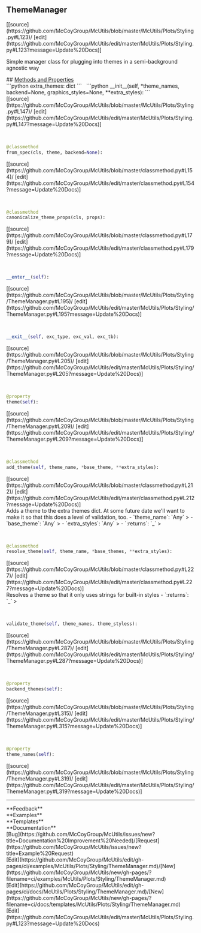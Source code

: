 ## <a id="McUtils.Plots.Styling.ThemeManager">ThemeManager</a> 

<div class="docs-source-link" markdown="1">
[[source](https://github.com/McCoyGroup/McUtils/blob/master/McUtils/Plots/Styling.py#L123)/
[edit](https://github.com/McCoyGroup/McUtils/edit/master/McUtils/Plots/Styling.py#L123?message=Update%20Docs)]
</div>

Simple manager class for plugging into themes in a semi-background agnostic way







<div class="collapsible-section">
 <div class="collapsible-section collapsible-section-header" markdown="1">
## <a class="collapse-link" data-toggle="collapse" href="#methods" markdown="1"> Methods and Properties</a> <a class="float-right" data-toggle="collapse" href="#methods"><i class="fa fa-chevron-down"></i></a>
 </div>
 <div class="collapsible-section collapsible-section-body collapse show" id="methods" markdown="1">
 ```python
extra_themes: dict
```
<a id="McUtils.Plots.Styling.ThemeManager.__init__" class="docs-object-method">&nbsp;</a> 
```python
__init__(self, *theme_names, backend=None, graphics_styles=None, **extra_styles): 
```
<div class="docs-source-link" markdown="1">
[[source](https://github.com/McCoyGroup/McUtils/blob/master/McUtils/Plots/Styling.py#L147)/
[edit](https://github.com/McCoyGroup/McUtils/edit/master/McUtils/Plots/Styling.py#L147?message=Update%20Docs)]
</div>


<a id="McUtils.Plots.Styling.ThemeManager.from_spec" class="docs-object-method">&nbsp;</a> 
```python
@classmethod
from_spec(cls, theme, backend=None): 
```
<div class="docs-source-link" markdown="1">
[[source](https://github.com/McCoyGroup/McUtils/blob/master/classmethod.py#L154)/
[edit](https://github.com/McCoyGroup/McUtils/edit/master/classmethod.py#L154?message=Update%20Docs)]
</div>


<a id="McUtils.Plots.Styling.ThemeManager.canonicalize_theme_props" class="docs-object-method">&nbsp;</a> 
```python
@classmethod
canonicalize_theme_props(cls, props): 
```
<div class="docs-source-link" markdown="1">
[[source](https://github.com/McCoyGroup/McUtils/blob/master/classmethod.py#L179)/
[edit](https://github.com/McCoyGroup/McUtils/edit/master/classmethod.py#L179?message=Update%20Docs)]
</div>


<a id="McUtils.Plots.Styling.ThemeManager.__enter__" class="docs-object-method">&nbsp;</a> 
```python
__enter__(self): 
```
<div class="docs-source-link" markdown="1">
[[source](https://github.com/McCoyGroup/McUtils/blob/master/McUtils/Plots/Styling/ThemeManager.py#L195)/
[edit](https://github.com/McCoyGroup/McUtils/edit/master/McUtils/Plots/Styling/ThemeManager.py#L195?message=Update%20Docs)]
</div>


<a id="McUtils.Plots.Styling.ThemeManager.__exit__" class="docs-object-method">&nbsp;</a> 
```python
__exit__(self, exc_type, exc_val, exc_tb): 
```
<div class="docs-source-link" markdown="1">
[[source](https://github.com/McCoyGroup/McUtils/blob/master/McUtils/Plots/Styling/ThemeManager.py#L205)/
[edit](https://github.com/McCoyGroup/McUtils/edit/master/McUtils/Plots/Styling/ThemeManager.py#L205?message=Update%20Docs)]
</div>


<a id="McUtils.Plots.Styling.ThemeManager.theme" class="docs-object-method">&nbsp;</a> 
```python
@property
theme(self): 
```
<div class="docs-source-link" markdown="1">
[[source](https://github.com/McCoyGroup/McUtils/blob/master/McUtils/Plots/Styling/ThemeManager.py#L209)/
[edit](https://github.com/McCoyGroup/McUtils/edit/master/McUtils/Plots/Styling/ThemeManager.py#L209?message=Update%20Docs)]
</div>


<a id="McUtils.Plots.Styling.ThemeManager.add_theme" class="docs-object-method">&nbsp;</a> 
```python
@classmethod
add_theme(self, theme_name, *base_theme, **extra_styles): 
```
<div class="docs-source-link" markdown="1">
[[source](https://github.com/McCoyGroup/McUtils/blob/master/classmethod.py#L212)/
[edit](https://github.com/McCoyGroup/McUtils/edit/master/classmethod.py#L212?message=Update%20Docs)]
</div>
Adds a theme to the extra themes dict. At some future date we'll
want to make it so that this does a level of validation, too.
  - `theme_name`: `Any`
    > 
  - `base_theme`: `Any`
    > 
  - `extra_styles`: `Any`
    > 
  - `:returns`: `_`
    >


<a id="McUtils.Plots.Styling.ThemeManager.resolve_theme" class="docs-object-method">&nbsp;</a> 
```python
@classmethod
resolve_theme(self, theme_name, *base_themes, **extra_styles): 
```
<div class="docs-source-link" markdown="1">
[[source](https://github.com/McCoyGroup/McUtils/blob/master/classmethod.py#L227)/
[edit](https://github.com/McCoyGroup/McUtils/edit/master/classmethod.py#L227?message=Update%20Docs)]
</div>
Resolves a theme so that it only uses strings for built-in styles
  - `:returns`: `_`
    >


<a id="McUtils.Plots.Styling.ThemeManager.validate_theme" class="docs-object-method">&nbsp;</a> 
```python
validate_theme(self, theme_names, theme_styless): 
```
<div class="docs-source-link" markdown="1">
[[source](https://github.com/McCoyGroup/McUtils/blob/master/McUtils/Plots/Styling/ThemeManager.py#L287)/
[edit](https://github.com/McCoyGroup/McUtils/edit/master/McUtils/Plots/Styling/ThemeManager.py#L287?message=Update%20Docs)]
</div>


<a id="McUtils.Plots.Styling.ThemeManager.backend_themes" class="docs-object-method">&nbsp;</a> 
```python
@property
backend_themes(self): 
```
<div class="docs-source-link" markdown="1">
[[source](https://github.com/McCoyGroup/McUtils/blob/master/McUtils/Plots/Styling/ThemeManager.py#L315)/
[edit](https://github.com/McCoyGroup/McUtils/edit/master/McUtils/Plots/Styling/ThemeManager.py#L315?message=Update%20Docs)]
</div>


<a id="McUtils.Plots.Styling.ThemeManager.theme_names" class="docs-object-method">&nbsp;</a> 
```python
@property
theme_names(self): 
```
<div class="docs-source-link" markdown="1">
[[source](https://github.com/McCoyGroup/McUtils/blob/master/McUtils/Plots/Styling/ThemeManager.py#L319)/
[edit](https://github.com/McCoyGroup/McUtils/edit/master/McUtils/Plots/Styling/ThemeManager.py#L319?message=Update%20Docs)]
</div>
 </div>
</div>












---


<div markdown="1" class="text-secondary">
<div class="container">
  <div class="row">
   <div class="col" markdown="1">
**Feedback**   
</div>
   <div class="col" markdown="1">
**Examples**   
</div>
   <div class="col" markdown="1">
**Templates**   
</div>
   <div class="col" markdown="1">
**Documentation**   
</div>
   <div class="col" markdown="1">
   
</div>
   <div class="col" markdown="1">
   
</div>
   <div class="col" markdown="1">
   
</div>
</div>
  <div class="row">
   <div class="col" markdown="1">
[Bug](https://github.com/McCoyGroup/McUtils/issues/new?title=Documentation%20Improvement%20Needed)/[Request](https://github.com/McCoyGroup/McUtils/issues/new?title=Example%20Request)   
</div>
   <div class="col" markdown="1">
[Edit](https://github.com/McCoyGroup/McUtils/edit/gh-pages/ci/examples/McUtils/Plots/Styling/ThemeManager.md)/[New](https://github.com/McCoyGroup/McUtils/new/gh-pages/?filename=ci/examples/McUtils/Plots/Styling/ThemeManager.md)   
</div>
   <div class="col" markdown="1">
[Edit](https://github.com/McCoyGroup/McUtils/edit/gh-pages/ci/docs/McUtils/Plots/Styling/ThemeManager.md)/[New](https://github.com/McCoyGroup/McUtils/new/gh-pages/?filename=ci/docs/templates/McUtils/Plots/Styling/ThemeManager.md)   
</div>
   <div class="col" markdown="1">
[Edit](https://github.com/McCoyGroup/McUtils/edit/master/McUtils/Plots/Styling.py#L123?message=Update%20Docs)   
</div>
   <div class="col" markdown="1">
   
</div>
   <div class="col" markdown="1">
   
</div>
   <div class="col" markdown="1">
   
</div>
</div>
</div>
</div>